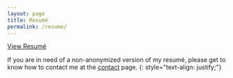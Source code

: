 ```yaml
---
layout: page
title: Resumé
permalink: /resume/
---
```


<a href="/#">View Resumé</a>

If you are in need of a non-anonymized version of my resumé, please get to know how to contact me at the [contact](http://inabsentia.io/contact) page.
{: style="text-align: justify;"}
